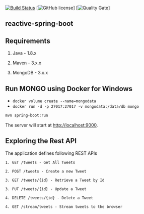[![Build Status](https://travis-ci.org/crejczyk/reactive-spring-boot.svg?branch=master)](https://travis-ci.org/crejczyk/reactive-spring-boot)
[![GitHub license](https://img.shields.io/github/license/mashape/apistatus.svg)]
[![Quality Gate](https://sonarcloud.io/api/project_badges/measure?project=com.softmill.reactivespringboot%3Areactive-spring-boot&metric=alert_status)]

## reactive-spring-boot


## Requirements

1. Java - 1.8.x

2. Maven - 3.x.x

3. MongoDB - 3.x.x

## Run MONGO using Docker for Windows
- `docker volume create --name=mongodata` 
- `docker run -d -p 27017:27017 -v mongodata:/data/db mongo`


```bash
mvn spring-boot:run
```

The server will start at <http://localhost:9000>.

## Exploring the Rest API

The application defines following REST APIs

```
1. GET /tweets - Get All Tweets

2. POST /tweets - Create a new Tweet

3. GET /tweets/{id} - Retrieve a Tweet by Id

3. PUT /tweets/{id} - Update a Tweet

4. DELETE /tweets/{id} - Delete a Tweet

4. GET /stream/tweets - Stream tweets to the browser
```
